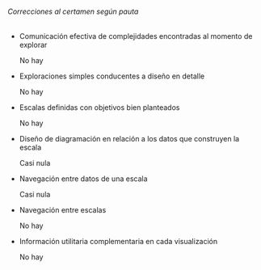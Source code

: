 ###### Correcciones al certamen según pauta

- Comunicación efectiva de complejidades encontradas al momento de explorar

	No hay

- Exploraciones simples conducentes a diseño en detalle

	No hay

- Escalas definidas con objetivos bien planteados

	No hay

- Diseño de diagramación en relación a los datos que construyen la escala

	Casi nula

- Navegación entre datos de una escala                                

  Casi nula

- Navegación entre escalas                                            

  No hay

- Información utilitaria complementaria en cada visualización  

  No hay
